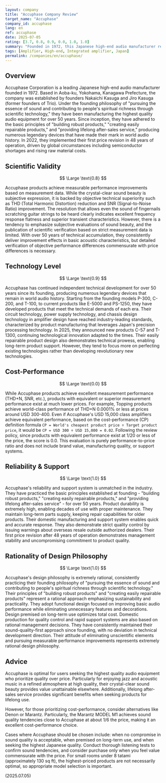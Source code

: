 ```yaml
---
layout: company
title: "Accuphase Company Review"
target_name: "Accuphase"
company_id: accuphase
lang: en
ref: accuphase
date: 2025-07-05
rating: [3.7, 0.8, 0.9, 0.0, 1.0, 1.0]
summary: "Founded in 1972, this Japanese high-end audio manufacturer represents the pinnacle of audio excellence. Under the founding philosophy of 'pursuing the essence of sound and contributing to people's spiritual richness through scientific technology,' they have been manufacturing the highest quality audio equipment for over 50 years. Renowned for crystal-clear sound beauty, but with extremely high prices. Their reliability with lifelong after-sales service is unmatched in the industry."
tags: [Amplifier, High-end, Integrated amplifier, Japan]
permalink: /companies/en/accuphase/
---
```

## Overview

Accuphase Corporation is a leading Japanese high-end audio manufacturer founded in 1972. Based in Aoba-ku, Yokohama, Kanagawa Prefecture, the company was established by founders Nakaichi Kasuga and Jiro Kasuga (former founders of Trio). Under the founding philosophy of "pursuing the essence of sound and contributing to people's spiritual richness through scientific technology," they have been manufacturing the highest quality audio equipment for over 50 years. Since inception, they have adhered to the basic principles of "building robust products," "creating easily repairable products," and "providing lifelong after-sales service," producing numerous legendary devices that have made their mark in world audio history. In 2022, they implemented their first price revision in 48 years of operation, driven by global circumstances including semiconductor shortages and rising raw material costs.

## Scientific Validity

$$ \Large \text{0.8} $$

Accuphase products achieve measurable performance improvements based on measurement data. While the crystal-clear sound beauty is subjective expression, it is backed by objective technical superiority such as THD (Total Harmonic Distortion) reduction and SNR (Signal-to-Noise Ratio) improvement. The resolution that allows even the sound of fingernails scratching guitar strings to be heard clearly indicates excellent frequency response flatness and superior transient characteristics. However, there is a tendency to emphasize subjective evaluations of sound beauty, and the publication of scientific verification based on strict measurement data is limited. With over 50 years of technical accumulation, they consistently deliver improvement effects in basic acoustic characteristics, but detailed verification of objective performance differences commensurate with price differences is necessary.

## Technology Level

$$ \Large \text{0.9} $$

Accuphase has continued independent technical development for over 50 years since its founding, producing numerous legendary devices that remain in world audio history. Starting from the founding models P-300, C-200, and T-100, to current products like E-5000 and PS-1250, they have developed products that meet the technical demands of each era. Their circuit technology, power supply technology, and chassis design technology in amplifier design have reached industry-leading standards, characterized by product manufacturing that leverages Japan's precision processing technology. In 2025, they announced new products C-57 and T-1300, continuing technological innovation adapted to the times. Their easily repairable product design also demonstrates technical prowess, enabling long-term product support. However, they tend to focus more on perfecting existing technologies rather than developing revolutionary new technologies.

## Cost-Performance

$$ \Large \text{0.0} $$

While Accuphase products achieve excellent measurement performance (THD+N, SNR, etc.), products with equivalent or superior measurement performance exist at much lower prices. For example, Topping products achieve world-class performance of THD+N 0.0001% or less at prices around USD 300-400. Even if Accuphase's USD 15,000 class amplifiers achieve equivalent performance, based on the cost-performance (CP) definition formula `CP = World's cheapest product price ÷ Target product price`, it would be `CP = USD 300 ÷ USD 15,000 = 0.02`. Following the review policy, since products with equivalent performance exist at 1/20 or less of the price, the score is 0.0. This evaluation is purely performance-to-price ratio and does not include brand value, manufacturing quality, or support systems.

## Reliability & Support

$$ \Large \text{1.0} $$

Accuphase's reliability and support system is unmatched in the industry. They have practiced the basic principles established at founding - "building robust products," "creating easily repairable products," and "providing lifelong after-sales service" - for over 50 years. Product durability is extremely high, enabling decades of use with proper maintenance. They maintain long-term parts supply, keeping repair capabilities for older products. Their domestic manufacturing and support system enables quick and accurate response. They also demonstrate strict quality control by issuing warnings about overseas resale outside authorized dealers. Their first price revision after 48 years of operation demonstrates management stability and uncompromising commitment to product quality.

## Rationality of Design Philosophy

$$ \Large \text{1.0} $$

Accuphase's design philosophy is extremely rational, consistently practicing their founding philosophy of "pursuing the essence of sound and contributing to people's spiritual richness through scientific technology." Their principles of "building robust products" and "creating easily repairable products" represent a rational approach emphasizing sustainability and practicality. They adopt functional design focused on improving basic audio performance while eliminating unnecessary features and decorations. Design premised on long-term use optimizes total cost. Domestic production for quality control and rapid support systems are also based on rational management decisions. They have consistently maintained their sound-quality-first approach since founding, with no deviation in technical development direction. Their attitude of eliminating unscientific elements and pursuing measurable performance improvements represents extremely rational design philosophy.

## Advice

Accuphase is optimal for users seeking the highest quality audio equipment who prioritize quality over price. Particularly for enjoying jazz and acoustic music in a refined atmosphere at high quality, their crystal-clear sound beauty provides value unattainable elsewhere. Additionally, lifelong after-sales service provides significant benefits when seeking products for lifelong use.

However, for those prioritizing cost-performance, consider alternatives like Denon or Marantz. Particularly, the Marantz MODEL M1 achieves sound quality tendencies close to Accuphase at about 1/6 the price, making it an excellent cost-performance choice.

Cases where Accuphase should be chosen include: when no compromise in sound quality is acceptable, when premised on long-term use, and when seeking the highest Japanese quality. Conduct thorough listening tests to confirm sound tendencies, and consider purchase only when you feel value commensurate with the price. For small rooms under 8 tatami (approximately 130 sq ft), the highest-priced products are not necessarily optimal, so appropriate model selection is important.

(2025.07.05)